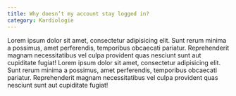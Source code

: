 ```yaml
---
title: Why doesn’t my account stay logged in?
category: Kardiologie
---
```

Lorem ipsum dolor sit amet, consectetur adipisicing elit. Sunt rerum minima a possimus, amet perferendis, temporibus obcaecati pariatur. Reprehenderit magnam necessitatibus vel culpa provident quas nesciunt sunt aut cupiditate fugiat! Lorem ipsum dolor sit amet, consectetur adipisicing elit. Sunt rerum minima a possimus, amet perferendis, temporibus obcaecati pariatur. Reprehenderit magnam necessitatibus vel culpa provident quas nesciunt sunt aut cupiditate fugiat! 